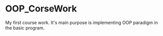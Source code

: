 # OOP_CorseWork
My first course work. It's main purpose is implementing OOP paradigm in the basic program.
